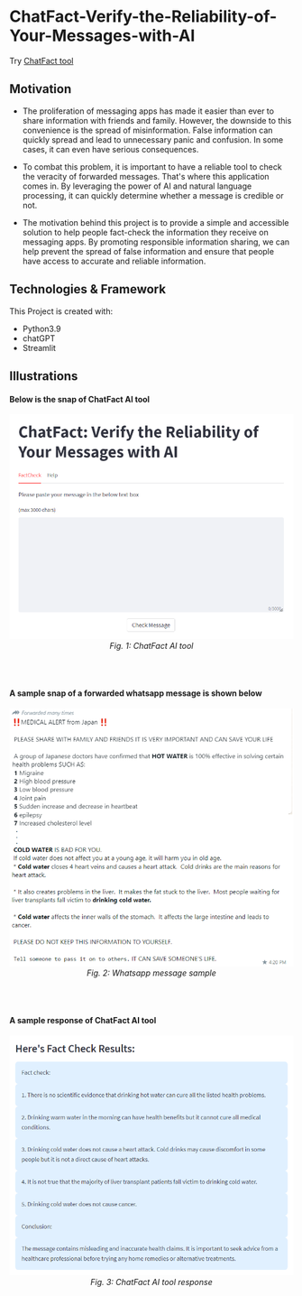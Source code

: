 # ChatFact-Verify-the-Reliability-of-Your-Messages-with-AI

Try [ChatFact tool](https://amaan-ai-chatfact-verify-the-reliability-of-your-mes-app-y6xhqt.streamlit.app/)

## Motivation 

* The proliferation of messaging apps has made it easier than ever to share information with friends and family. However, the downside to this convenience is the spread of misinformation. False information can quickly spread and lead to unnecessary panic and confusion. In some cases, it can even have serious consequences.

* To combat this problem, it is important to have a reliable tool to check the veracity of forwarded messages. That's where this application comes in. By leveraging the power of AI and natural language processing, it can quickly determine whether a message is credible or not.

* The motivation behind this project is to provide a simple and accessible solution to help people fact-check the information they receive on messaging apps. By promoting responsible information sharing, we can help prevent the spread of false information and ensure that people have access to accurate and reliable information.

## Technologies & Framework  
This Project is created with:
* Python3.9 
* chatGPT
* Streamlit

<a id="illustrations"></a>
## Illustrations  
#### Below is the snap of ChatFact AI tool
<p align="center">
  <img src="https://github.com/amaan-ai/ChatFact-Verify-the-Reliability-of-Your-Messages-with-AI/blob/main/images/ChatFact_AI_tool.png" />
  <br>
  <em>Fig. 1: ChatFact AI tool</em>
</p>

<br>
<br>

#### A sample snap of a forwarded whatsapp message is shown below

<p align="center">
  <img src="https://github.com/amaan-ai/ChatFact-Verify-the-Reliability-of-Your-Messages-with-AI/blob/main/images/forwarded_message.png" />
  <br>
  <em>Fig. 2: Whatsapp message sample</em>
</p>
<br>
<br>


#### A sample response of ChatFact AI tool

<p align="center">
  <img src="https://github.com/amaan-ai/ChatFact-Verify-the-Reliability-of-Your-Messages-with-AI/blob/main/images/ChatFact_AI_response.png" alt="Whatsapp message sample"/>
  <br>
  <em>Fig. 3: ChatFact AI tool response</em>
</p>
<br>
<br>
